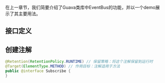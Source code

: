 在上一章节，我们简要介绍了Guava类库中EventBus的功能，并以一个demo展示了其主要用法。

## 接口定义


## 创建注解
```java
@Retention(RetentionPolicy.RUNTIME) // 保留策略：将这个注解保留到运行时
@Target(ElementType.METHOD) // 作用目标：注解适用于方法
public @interface Subscribe {
}
```